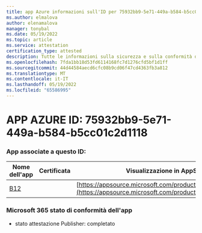 ```yaml
---
title: app Azure informazioni sull'ID per 75932bb9-5e71-449a-b584-b5cc01c2d1118
ms.author: elmalova
author: elenamalova
manager: tonybal
ms.date: 05/19/2022
ms.topic: article
ms.service: attestation
certification_type: attested
description: Tutte le informazioni sulla sicurezza e sulla conformità disponibili per 75932bb9-5e71-449a-b584-b5cc01c2d1118.
ms.openlocfilehash: 7fda1bb18d53fd6114168fc7d1276cfd5bf1d1ff
ms.sourcegitcommit: 44d44584aecd6cfc08b9cd06f47cd4363fb3a812
ms.translationtype: MT
ms.contentlocale: it-IT
ms.lasthandoff: 05/19/2022
ms.locfileid: "65586995"
---
```

# <a name="azure-app-id-75932bb9-5e71-449a-b584-b5cc01c2d118"></a>APP AZURE ID: 75932bb9-5e71-449a-b584-b5cc01c2d1118


### <a name="apps-associated-with-this-id"></a>App associate a questo ID:
| **Nome dell'app** | **Certificata** | **Visualizzazione in AppSource** |
|--------------|---------------|-----------------------|
| [B12](../forward/WA200004073.md) |  | [https://appsource.microsoft.com/product/office/WA200004073](https://appsource.microsoft.com/product/office/WA200004073) |

### <a name="microsoft-365-app-compliance-status"></a>Microsoft 365 stato di conformità dell'app
- stato attestazione Publisher: completato
